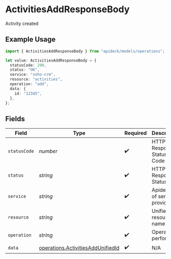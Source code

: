 # ActivitiesAddResponseBody

Activity created

## Example Usage

```typescript
import { ActivitiesAddResponseBody } from "apideck/models/operations";

let value: ActivitiesAddResponseBody = {
  statusCode: 200,
  status: "OK",
  service: "zoho-crm",
  resource: "activities",
  operation: "add",
  data: {
    id: "12345",
  },
};
```

## Fields

| Field                                                                                  | Type                                                                                   | Required                                                                               | Description                                                                            | Example                                                                                |
| -------------------------------------------------------------------------------------- | -------------------------------------------------------------------------------------- | -------------------------------------------------------------------------------------- | -------------------------------------------------------------------------------------- | -------------------------------------------------------------------------------------- |
| `statusCode`                                                                           | *number*                                                                               | :heavy_check_mark:                                                                     | HTTP Response Status Code                                                              | 200                                                                                    |
| `status`                                                                               | *string*                                                                               | :heavy_check_mark:                                                                     | HTTP Response Status                                                                   | OK                                                                                     |
| `service`                                                                              | *string*                                                                               | :heavy_check_mark:                                                                     | Apideck ID of service provider                                                         | zoho-crm                                                                               |
| `resource`                                                                             | *string*                                                                               | :heavy_check_mark:                                                                     | Unified API resource name                                                              | activities                                                                             |
| `operation`                                                                            | *string*                                                                               | :heavy_check_mark:                                                                     | Operation performed                                                                    | add                                                                                    |
| `data`                                                                                 | [operations.ActivitiesAddUnifiedId](../../models/operations/activitiesaddunifiedid.md) | :heavy_check_mark:                                                                     | N/A                                                                                    |                                                                                        |